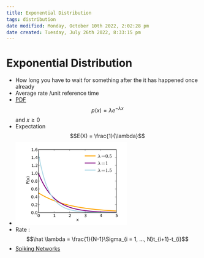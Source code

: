 ```yaml
---
title: Exponential Distribution
tags: distribution
date modified: Monday, October 10th 2022, 2:02:28 pm
date created: Tuesday, July 26th 2022, 8:33:15 pm
---
```


# Exponential Distribution
- How long you have to wait for something after the it has happened once already
- Average rate /unit reference time
- [PDF](PDF.md) $$p(x) = \lambda e^{-\lambda x}$$ and $x \geq 0$
- Expectation $$E(X) = \frac{1}{\lambda}$$
- ![im](images/Pasted%20image%2020220319141230.png)
- Rate : $$\hat \lambda = \frac{1}{N-1}\Sigma_{i = 1, …, N}t_{i+1}-t_{i}$$
- [Spiking Networks](Spiking%20Networks.md)

